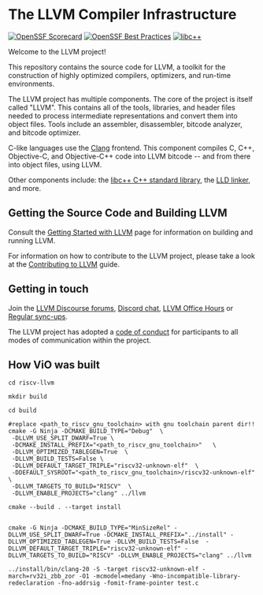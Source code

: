 # The LLVM Compiler Infrastructure

[![OpenSSF Scorecard](https://api.securityscorecards.dev/projects/github.com/llvm/llvm-project/badge)](https://securityscorecards.dev/viewer/?uri=github.com/llvm/llvm-project)
[![OpenSSF Best Practices](https://www.bestpractices.dev/projects/8273/badge)](https://www.bestpractices.dev/projects/8273)
[![libc++](https://github.com/llvm/llvm-project/actions/workflows/libcxx-build-and-test.yaml/badge.svg?branch=main&event=schedule)](https://github.com/llvm/llvm-project/actions/workflows/libcxx-build-and-test.yaml?query=event%3Aschedule)

Welcome to the LLVM project!

This repository contains the source code for LLVM, a toolkit for the
construction of highly optimized compilers, optimizers, and run-time
environments.

The LLVM project has multiple components. The core of the project is
itself called "LLVM". This contains all of the tools, libraries, and header
files needed to process intermediate representations and convert them into
object files. Tools include an assembler, disassembler, bitcode analyzer, and
bitcode optimizer.

C-like languages use the [Clang](https://clang.llvm.org/) frontend. This
component compiles C, C++, Objective-C, and Objective-C++ code into LLVM bitcode
-- and from there into object files, using LLVM.

Other components include:
the [libc++ C++ standard library](https://libcxx.llvm.org),
the [LLD linker](https://lld.llvm.org), and more.

## Getting the Source Code and Building LLVM

Consult the
[Getting Started with LLVM](https://llvm.org/docs/GettingStarted.html#getting-the-source-code-and-building-llvm)
page for information on building and running LLVM.

For information on how to contribute to the LLVM project, please take a look at
the [Contributing to LLVM](https://llvm.org/docs/Contributing.html) guide.

## Getting in touch

Join the [LLVM Discourse forums](https://discourse.llvm.org/), [Discord
chat](https://discord.gg/xS7Z362),
[LLVM Office Hours](https://llvm.org/docs/GettingInvolved.html#office-hours) or
[Regular sync-ups](https://llvm.org/docs/GettingInvolved.html#online-sync-ups).

The LLVM project has adopted a [code of conduct](https://llvm.org/docs/CodeOfConduct.html) for
participants to all modes of communication within the project.

## How ViO was built

```
cd riscv-llvm

mkdir build

cd build

#replace <path_to_riscv_gnu_toolchain> with gnu toolchain parent dir!!
cmake -G Ninja -DCMAKE_BUILD_TYPE="Debug"  \ 
 -DLLVM_USE_SPLIT_DWARF=True \ 
 -DCMAKE_INSTALL_PREFIX="<path_to_riscv_gnu_toolchain>"   \ 
 -DLLVM_OPTIMIZED_TABLEGEN=True  \ 
 -DLLVM_BUILD_TESTS=False \ 
 -DLLVM_DEFAULT_TARGET_TRIPLE="riscv32-unknown-elf"  \ 
 -DDEFAULT_SYSROOT="<path_to_riscv_gnu_toolchain>/riscv32-unknown-elf"  \ 
 -DLLVM_TARGETS_TO_BUILD="RISCV"  \ 
 -DLLVM_ENABLE_PROJECTS="clang" ../llvm

cmake --build . --target install


cmake -G Ninja -DCMAKE_BUILD_TYPE="MinSizeRel" -DLLVM_USE_SPLIT_DWARF=True -DCMAKE_INSTALL_PREFIX="../install" -DLLVM_OPTIMIZED_TABLEGEN=True -DLLVM_BUILD_TESTS=False  -DLLVM_DEFAULT_TARGET_TRIPLE="riscv32-unknown-elf" -DLLVM_TARGETS_TO_BUILD="RISCV" -DLLVM_ENABLE_PROJECTS="clang" ../llvm

../install/bin/clang-20 -S -target riscv32-unknown-elf -march=rv32i_zbb_zor -O1 -mcmodel=medany -Wno-incompatible-library-redeclaration -fno-addrsig -fomit-frame-pointer test.c

```